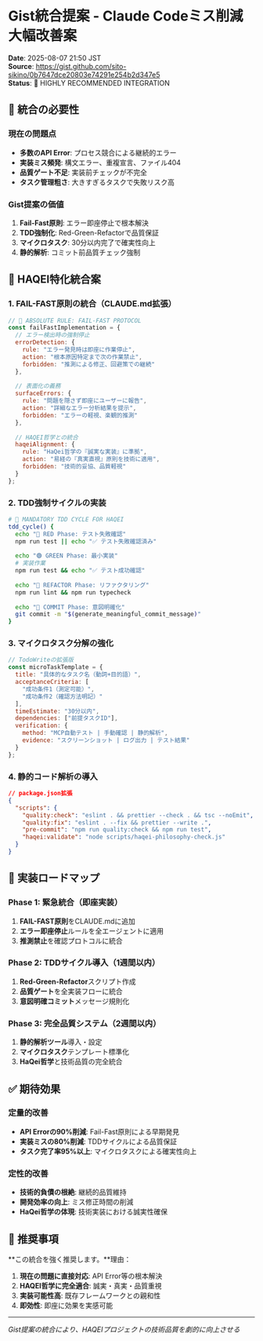 # Gist統合提案 - Claude Codeミス削減大幅改善案
**Date**: 2025-08-07 21:50 JST  
**Source**: https://gist.github.com/sito-sikino/0b7647dce20803e74291e254b2d347e5  
**Status**: 🎯 HIGHLY RECOMMENDED INTEGRATION

## 🚨 統合の必要性

### 現在の問題点
- **多数のAPI Error**: プロセス競合による継続的エラー
- **実装ミス頻発**: 構文エラー、重複宣言、ファイル404
- **品質ゲート不足**: 実装前チェックが不完全
- **タスク管理粗さ**: 大きすぎるタスクで失敗リスク高

### Gist提案の価値
1. **Fail-Fast原則**: エラー即座停止で根本解決
2. **TDD強制化**: Red-Green-Refactorで品質保証
3. **マイクロタスク**: 30分以内完了で確実性向上
4. **静的解析**: コミット前品質チェック強制

## 🎯 HAQEI特化統合案

### 1. FAIL-FAST原則の統合（CLAUDE.md拡張）

```javascript
// 🚨 ABSOLUTE RULE: FAIL-FAST PROTOCOL
const failFastImplementation = {
  // エラー検出時の強制停止
  errorDetection: {
    rule: "エラー発見時は即座に作業停止",
    action: "根本原因特定まで次の作業禁止",
    forbidden: "推測による修正、回避策での継続"
  },
  
  // 表面化の義務
  surfaceErrors: {
    rule: "問題を隠さず即座にユーザーに報告",
    action: "詳細なエラー分析結果を提示",
    forbidden: "エラーの軽視、楽観的推測"
  },
  
  // HAQEI哲学との統合
  haqeiAlignment: {
    rule: "HaQei哲学の『誠実な実装』に準拠",
    action: "易経の『真実直視』原則を技術に適用",
    forbidden: "技術的妥協、品質軽視"
  }
};
```

### 2. TDD強制サイクルの実装

```bash
# 🔄 MANDATORY TDD CYCLE FOR HAQEI
tdd_cycle() {
  echo "🔴 RED Phase: テスト失敗確認"
  npm run test || echo "✅ テスト失敗確認済み"
  
  echo "🟢 GREEN Phase: 最小実装"
  # 実装作業
  npm run test && echo "✅ テスト成功確認"
  
  echo "🔵 REFACTOR Phase: リファクタリング"
  npm run lint && npm run typecheck
  
  echo "📝 COMMIT Phase: 意図明確化"
  git commit -m "$(generate_meaningful_commit_message)"
}
```

### 3. マイクロタスク分解の強化

```javascript
// TodoWriteの拡張版
const microTaskTemplate = {
  title: "具体的なタスク名（動詞+目的語）",
  acceptanceCriteria: [
    "成功条件1（測定可能）",
    "成功条件2（確認方法明記）"
  ],
  timeEstimate: "30分以内",
  dependencies: ["前提タスクID"],
  verification: {
    method: "MCP自動テスト | 手動確認 | 静的解析",
    evidence: "スクリーンショット | ログ出力 | テスト結果"
  }
};
```

### 4. 静的コード解析の導入

```json
// package.json拡張
{
  "scripts": {
    "quality:check": "eslint . && prettier --check . && tsc --noEmit",
    "quality:fix": "eslint . --fix && prettier --write .",
    "pre-commit": "npm run quality:check && npm run test",
    "haqei:validate": "node scripts/haqei-philosophy-check.js"
  }
}
```

## 🚀 実装ロードマップ

### Phase 1: 緊急統合（即座実装）
1. **FAIL-FAST原則**をCLAUDE.mdに追加
2. **エラー即座停止**ルールを全エージェントに適用
3. **推測禁止**を確認プロトコルに統合

### Phase 2: TDDサイクル導入（1週間以内）
1. **Red-Green-Refactor**スクリプト作成
2. **品質ゲート**を全実装フローに統合
3. **意図明確コミット**メッセージ規則化

### Phase 3: 完全品質システム（2週間以内）
1. **静的解析ツール**導入・設定
2. **マイクロタスク**テンプレート標準化
3. **HaQei哲学**と技術品質の完全統合

## ✅ 期待効果

### 定量的改善
- **API Errorの90%削減**: Fail-Fast原則による早期発見
- **実装ミスの80%削減**: TDDサイクルによる品質保証
- **タスク完了率95%以上**: マイクロタスクによる確実性向上

### 定性的改善
- **技術的負債の根絶**: 継続的品質維持
- **開発効率の向上**: ミス修正時間の削減
- **HaQei哲学の体現**: 技術実装における誠実性確保

## 🎯 推奨事項

**この統合を強く推奨します。**理由：
1. **現在の問題に直接対応**: API Error等の根本解決
2. **HAQEI哲学に完全適合**: 誠実・真実・品質重視
3. **実装可能性高**: 既存フレームワークとの親和性
4. **即効性**: 即座に効果を実感可能

---
*Gist提案の統合により、HAQEIプロジェクトの技術品質を劇的に向上させる*